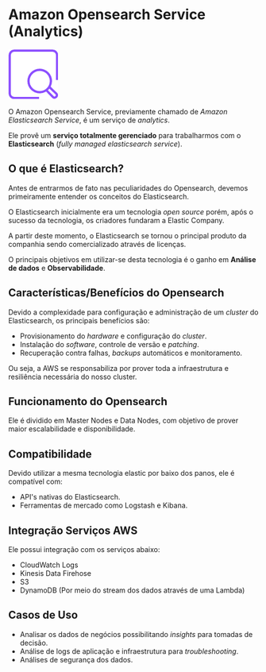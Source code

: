 # Amazon Opensearch Service (Analytics)

<img height=100px; alt="amazon-opensearch" src="../../../../images/amazon-opensearch.png" />

O Amazon Opensearch Service, previamente chamado de *Amazon Elasticsearch Service*, é um serviço de *analytics*.

Ele provê um **serviço totalmente gerenciado** para trabalharmos com o **Elasticsearch** (*fully managed elasticsearch service*).

## O que é Elasticsearch?

Antes de entrarmos de fato nas peculiaridades do Opensearch, devemos primeiramente entender os conceitos do Elasticsearch.

O Elasticsearch inicialmente era um tecnologia *open source* porém, após o sucesso da tecnologia, os criadores fundaram a Elastic Company.

A partir deste momento, o Elasticsearch se tornou o principal produto da companhia sendo comercializado através de licenças.

O principais objetivos em utilizar-se desta tecnologia é o ganho em **Análise de dados** e **Observabilidade**.

## Características/Benefícios do Opensearch

Devido a complexidade para configuração e administração de um *cluster* do Elasticsearch, os principais benefícios são:

- Provisionamento do *hardware* e configuração do *cluster*.
- Instalação do *software*, controle de versão e *patching*.
- Recuperação contra falhas, *backups* automáticos e monitoramento.

Ou seja, a AWS se responsabiliza por prover toda a infraestrutura e resiliência necessária do nosso cluster.

## Funcionamento do Opensearch

Ele é dividido em Master Nodes e Data Nodes, com objetivo de prover maior escalabilidade e disponibilidade.

## Compatibilidade

Devido utilizar a mesma tecnologia elastic por baixo dos panos, ele é compatível com:

- API's nativas do Elasticsearch.
- Ferramentas de mercado como Logstash e Kibana.

## Integração Serviços AWS

Ele possui integração com os serviços abaixo:

- CloudWatch Logs
- Kinesis Data Firehose
- S3
- DynamoDB (Por meio do stream dos dados através de uma Lambda)

## Casos de Uso

- Analisar os dados de negócios possibilitando *insights* para tomadas de decisão.
- Análise de logs de aplicação e infraestrutura para *troubleshooting*.
- Análises de segurança dos dados.